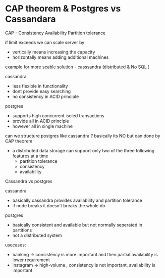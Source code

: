 # CAP theorem & Postgres vs Cassandara

CAP - Consistency Availability Partition tolerance

if limit exceeds we can scale server by
- vertically means increasing the capacity
- horizontally means adding additional machines

example for more scable solution - casssandra (distributed & No SQL )

cassandra
- less flexible in functionality
- dont provide easy searching
- no consistency in ACID principle

postgres
- supports high concurrent isoled transactions
- provide all in ACID principle
- however all in single machine

can we structure postgres like cassandra ? 
basically its NO
but can done by CAP theorem
- a distributed data storage can support only two of the three following features at a time
    - partition tolerance
    - consistency
    - availability

Cassandra vs postgres

cassandra
- basically cassandra provides availability and partition tolerance 
- if node breaks it doesn't breaks the whole db

postgres
- basically consistent and available but not normally seperated in partitions
- not a distributed system

usecases:
- banking -> consistency is more important and then partial availability is lower requirement
- instagram -> high-volume , consistency is not important, availability is important

